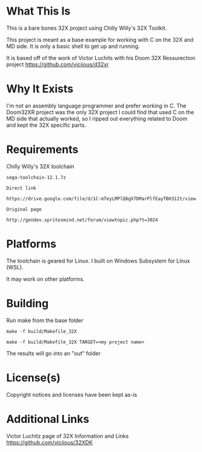 # What This Is

This is a bare bones 32X project using Chilly Willy's 32X Toolkit.

This project is meant as a base example for working with C on the 32X and MD side. It is only a basic shell to get up and running. 

It is based off of the work of Victor Luchits with his Doom 32X Ressurection project
https://github.com/viciious/d32xr

# Why It Exists

I'm not an assembly language programmer and prefer working in C. The Doom32XR project was the only 32X project I could find that used C on the MD side that actually worked, so I ripped out everything related to Doom and kept the 32X specific parts.

# Requirements

Chilly Willy's 32X toolchain
 	
	sega-toolchain-12.1.7z
		
	Direct link
	
	https://drive.google.com/file/d/1C-mTeyLMPlQ6gX7DMarPlfEayTBH312t/view
		
	Original page
		
	http://gendev.spritesmind.net/forum/viewtopic.php?t=3024

# Platforms

The toolchain is geared for Linux. I built on Windows Subsystem for Linux (WSL).
	
It may work on other platforms.

# Building

Run make from the base folder

	make -f build/Makefile_32X 
		
	make -f build/Makefile_32X TARGET=<my project name>
		
The results will go into an "out" folder

# License(s)

Copyright notices and licenses have been kept as-is

# Additional Links

Victor Luchitz page of 32X Information and Links
https://github.com/viciious/32XDK
